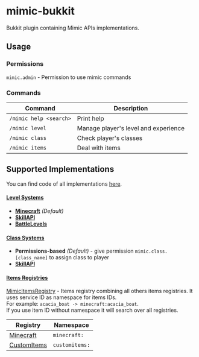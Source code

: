 # mimic-bukkit

Bukkit plugin containing Mimic APIs implementations.

## Usage

### Permissions

`mimic.admin` - Permission to use mimic commands

### Commands

| Command                | Description                          |
|------------------------|--------------------------------------|
| `/mimic help <search>` | Print help                           |
| `/mimic level`         | Manage player's level and experience |
| `/mimic class`         | Check player's classes               |
| `/mimic items`         | Deal with items                      |

## Supported Implementations 

You can find code of all implementations [here](src/main/kotlin/impl).

#### [Level Systems][BukkitLevelSystem.Provider]

- **[Minecraft][minecraft-exp]** _(Default)_
- **[SkillAPI]**
- **[BattleLevels]**

#### [Class Systems][BukkitClassSystem.Provider]

- **Permissions-based** _(Default)_ - give permission `mimic.class.[class_name]` to assign class to player
- **[SkillAPI]**

#### [Items Registries][BukkitItemsRegistry]

[MimicItemsRegistry] - Items registry combining all others items registries.
It uses service ID as namespace for items IDs.  
For example: `acacia_boat -> minecraft:acacia_boat`.  
If you use item ID without namespace it will search over all registries.

| Registry                            | Namespace      |
|-------------------------------------|----------------|
| [Minecraft][MinecraftItemsRegistry] | `minecraft:`   |
| [CustomItems]                       | `customitems:` |

[minecraft-exp]: https://minecraft.gamepedia.com/Experience
[skillapi]: https://www.spigotmc.org/resources/4824/
[battlelevels]: https://www.spigotmc.org/resources/2218/
[customitems]: https://www.spigotmc.org/resources/63848/

[BukkitLevelSystem.Provider]: ../mimic-bukkit-api/src/main/kotlin/level/BukkitLevelSystem.kt
[BukkitClassSystem.Provider]: ../mimic-bukkit-api/src/main/kotlin/classes/BukkitClassSystem.kt
[BukkitItemsRegistry]: ../mimic-bukkit-api/src/main/kotlin/items/BukkitItemsRegistry.kt
[MimicItemsRegistry]: src/main/kotlin/impl/mimic/MimicItemsRegistry.kt
[MinecraftItemsRegistry]: src/main/kotlin/impl/vanilla/MinecraftItemsRegistry.kt
